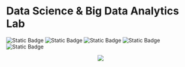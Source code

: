 # Data Science & Big Data Analytics Lab

![Static Badge](https://img.shields.io/badge/Data%20Science-blue)
![Static Badge](https://img.shields.io/badge/Big%20Data%20Anayltics-blue)
![Static Badge](https://img.shields.io/badge/NumPy-red)
![Static Badge](https://img.shields.io/badge/Pandas-red)
![Static Badge](https://img.shields.io/badge/MatPlotLib-red)

<div align="center">
  <img src="https://profile-counter.glitch.me/shxntanu/count.svg?"  />
</div>
